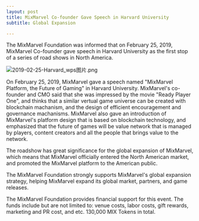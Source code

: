 ```yaml
---
layout: post
title: MixMarvel Co-founder Gave Speech in Harvard University
subtitle: Global Expansion

---
```


The MixMarvel Foundation was informed that on February 25, 2019, MixMarvel Co-founder gave speech in Harvard University as the first stop of a series of road shows in North America. 

![2019-02-25-Harvard_wps图片.png](https://i.loli.net/2020/02/21/zbDPHNepvJBsKkO.png)

On February 25, 2019,  MixMarvel gave a speech named "MixMarvel Platform, the Future of Gaming" in Harvard University. MixMarvel's co-founder and CMO said that she was impressed by the movie "Ready Player One", and thinks that a similar vertual game universe can be created with blockchain machanism, and the design of efficient encouragement and governance machanisms. MixMarvel also gave an introduction of MixMarvel's platform design that is based on blockchain technology, and emphasized that the future of games will be value network that is managed by players, content creators and all the people that brings value to the network. 

The roadshow has great significance for the global expansion of MixMarvel, which means that MixMarvel officially entered the North American market, and promoted the MixMarvel platform to the American public. 

The MixMarvel Foundation strongly supports MixMarvel's global expansion    strategy, helping MixMarvel expand its global market, partners, and game releases. 

The MixMarvel Foundation provides financial support for this event. The funds include but are not limited to: venue costs, labor costs, gift rewards, marketing and PR cost, and etc. 130,000 MIX Tokens in total. 
